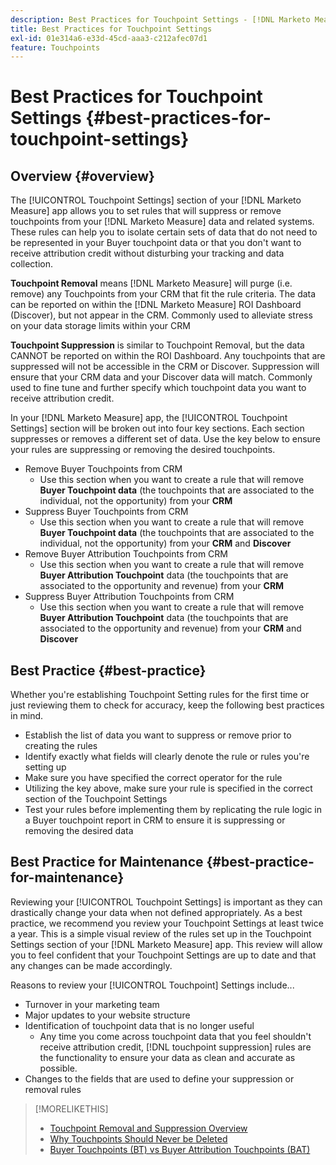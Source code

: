 ```yaml
---
description: Best Practices for Touchpoint Settings - [!DNL Marketo Measure]
title: Best Practices for Touchpoint Settings
exl-id: 01e314a6-e33d-45cd-aaa3-c212afec07d1
feature: Touchpoints
---
```

# Best Practices for Touchpoint Settings {#best-practices-for-touchpoint-settings}

## Overview {#overview}

The [!UICONTROL Touchpoint Settings] section of your [!DNL Marketo Measure] app allows you to set rules that will suppress or remove touchpoints from your [!DNL Marketo Measure] data and related systems. These rules can help you to isolate certain sets of data that do not need to be represented in your Buyer touchpoint data or that you don't want to receive attribution credit without disturbing your tracking and data collection.

**Touchpoint Removal** means [!DNL Marketo Measure] will purge (i.e. remove) any Touchpoints from your CRM that fit the rule criteria. The data can be reported on within the [!DNL Marketo Measure] ROI Dashboard (Discover), but not appear in the CRM. Commonly used to alleviate stress on your data storage limits within your CRM

**Touchpoint Suppression** is similar to Touchpoint Removal, but the data CANNOT be reported on within the ROI Dashboard. Any touchpoints that are suppressed will not be accessible in the CRM or Discover. Suppression will ensure that your CRM data and your Discover data will match. Commonly used to fine tune and further specify which touchpoint data you want to receive attribution credit.

In your [!DNL Marketo Measure] app, the [!UICONTROL Touchpoint Settings] section will be broken out into four key sections. Each section suppresses or removes a different set of data. Use the key below to ensure your rules are suppressing or removing the desired touchpoints.

* Remove Buyer Touchpoints from CRM
   * Use this section when you want to create a rule that will remove **Buyer Touchpoint data** (the touchpoints that are associated to the individual, not the opportunity) from your **CRM**
* Suppress Buyer Touchpoints from CRM
   * Use this section when you want to create a rule that will remove **Buyer Touchpoint data** (the touchpoints that are associated to the individual, not the opportunity) from your **CRM** and **Discover**
* Remove Buyer Attribution Touchpoints from CRM
   * Use this section when you want to create a rule that will remove **Buyer Attribution Touchpoint** data (the touchpoints that are associated to the opportunity and revenue) from your **CRM**
* Suppress Buyer Attribution Touchpoints from CRM
   * Use this section when you want to create a rule that will remove **Buyer Attribution Touchpoint** data (the touchpoints that are associated to the opportunity and revenue) from your **CRM** and **Discover**

## Best Practice {#best-practice}

Whether you're establishing Touchpoint Setting rules for the first time or just reviewing them to check for accuracy, keep the following best practices in mind.

* Establish the list of data you want to suppress or remove prior to creating the rules
* Identify exactly what fields will clearly denote the rule or rules you're setting up
* Make sure you have specified the correct operator for the rule
* Utilizing the key above, make sure your rule is specified in the correct section of the Touchpoint Settings
* Test your rules before implementing them by replicating the rule logic in a Buyer touchpoint report in CRM to ensure it is suppressing or removing the desired data

## Best Practice for Maintenance {#best-practice-for-maintenance}

Reviewing your [!UICONTROL Touchpoint Settings] is important as they can drastically change your data when not defined appropriately. As a best practice, we recommend you review your Touchpoint Settings at least twice a year. This is a simple visual review of the rules set up in the Touchpoint Settings section of your [!DNL Marketo Measure] app. This review will allow you to feel confident that your Touchpoint Settings are up to date and that any changes can be made accordingly.

Reasons to review your [!UICONTROL Touchpoint] Settings include...

* Turnover in your marketing team
* Major updates to your website structure
* Identification of touchpoint data that is no longer useful
   * Any time you come across touchpoint data that you feel shouldn't receive attribution credit, [!DNL touchpoint suppression] rules are the functionality to ensure your data as clean and accurate as possible.
* Changes to the fields that are used to define your suppression or removal rules

>[!MORELIKETHIS]
>
>* [Touchpoint Removal and Suppression Overview](/help/advanced-marketo-measure-features/touchpoint-settings/touchpoint-removal-and-touchpoint-suppression.md)
>* [Why Touchpoints Should Never be Deleted](/help/advanced-marketo-measure-features/touchpoint-settings/why-you-should-never-delete-touchpoints.md)
>* [Buyer Touchpoints (BT) vs Buyer Attribution Touchpoints (BAT)](/help/configuration-and-setup/getting-started-with-marketo-measure/difference-between-buyer-touchpoints-and-buyer-attribution-touchpoints.md)

